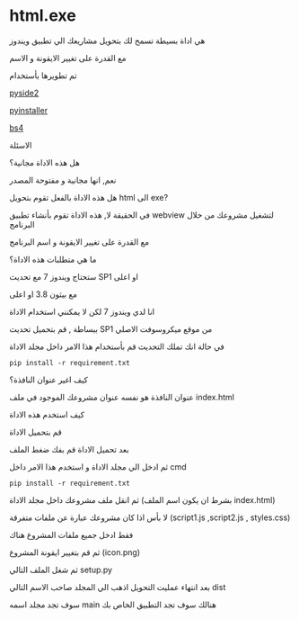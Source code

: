 # html.exe

هي اداة بسيطة تسمح لك بتحويل مشاريعك الي تطبيق ويندوز 

مع القدرة على تغيير الايقونة و الاسم

تم تطويرها بأستخدام

[pyside2](https://pypi.org/project/PySide2/)

[pyinstaller](https://pypi.org/project/pyinstaller/)

[bs4](https://pypi.org/project/beautifulsoup4/)

الاسئلة

هل هذه الاداة مجانية؟

نعم, انها مجانية و مفتوحة المصدر


هل هذه الاداة بالفعل تقوم بتحويل html الى exe?

في الحقيقة لا, هذه الاداة تقوم بأنشاء تطبيق webview لتشغيل مشروعك من خلال البرنامج

مع  القدرة على تغيير الايقونة و اسم البرنامج


ما هي متطلبات هذه الاداة؟

ستحتاج ويندوز 7 مع تحديث SP1 او اعلى

مع بيثون 3.8 او اعلى


انا لدي ويندوز 7 لكن لا يمكنني استخدام الاداة

ببساطة , قم بتحميل تحديث SP1 من موقع ميكروسوفت الاصلي

في حالة انك تملك التحديث قم بأستخدام هذا الامر داخل مجلد الاداة

    pip install -r requirement.txt

كيف اغير عنوان النافذة؟

عنوان النافذة هو نفسه عنوان مشروعك الموجود في ملف index.html

كيف استخدم هذه الاداة


قم بتحميل الاداة

بعد تحميل الاداة قم بفك ضغط الملف

ثم ادخل الي مجلد الاداة و استخدم هذا الامر داخل cmd

    pip install -r requirement.txt

ثم انقل ملف مشروعك داخل مجلد الاداة (بشرط ان يكون اسم الملف index.html)

لا بأس اذا كان مشروعك عبارة عن ملفات متفرقة (script1.js ,script2.js , styles.css)
 
فقط ادخل جميع ملفات المشروع هناك

ثم قم بتغيير ايقونة المشروع (icon.png)

ثم شغل الملف التالي setup.py

بعد انتهاء عمليت التحويل اذهب الي المجلد صاحب الاسم التالي
dist

سوف تجد مجلد اسمه main هنالك سوف تجد التطبيق الخاص بك
